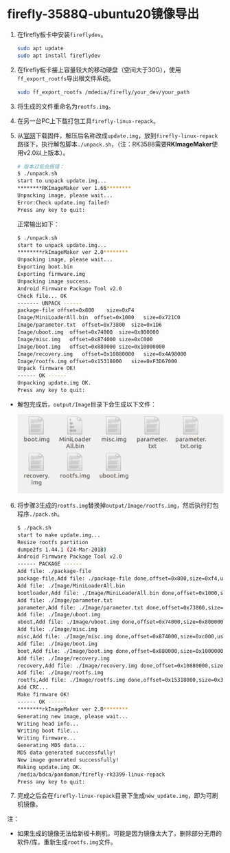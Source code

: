 # firefly-3588Q-ubuntu20镜像导出

1. 在firefly板卡中安装`fireflydev`。

   ```bash
   sudo apt update
   sudo apt install fireflydev
   ```

2. 在firefly板卡接上容量较大的移动硬盘（空间大于30G），使用`ff_export_rootfs`导出根文件系统。

   ```bash
   sudo ff_export_rootfs /mdedia/firefly/your_dev/your_path
   ```

3. 将生成的文件重命名为`rootfs.img`。

4. 在另一台PC上下载打包工具`firefly-linux-repack`。

5. 从[官网](https://www.t-firefly.com/doc/download/181.html)下载固件，解压后名称改成`update.img`，放到`firefly-linux-repack`路径下，执行解包脚本`./unpack.sh`，（注：RK3588需要**RKImageMaker**使用v2.0以上版本）。

   ```bash
   # 版本过低会报错：
   $ ./unpack.sh 
   start to unpack update.img...
   ********RKImageMaker ver 1.66********
   Unpacking image, please wait...
   Error:Check update.img failed!
   Press any key to quit:
   ```

   正常输出如下：

   ```bash
   $ ./unpack.sh
   start to unpack update.img...
   ********rkImageMaker ver 2.0********
   Unpacking image, please wait...
   Exporting boot.bin
   Exporting firmware.img
   Unpacking image success.
   Android Firmware Package Tool v2.0
   Check file... OK
   ------- UNPACK ------
   package-file	offset=0x800	size=0xF4
   Image/MiniLoaderAll.bin	offset=0x1000	size=0x721C0
   Image/parameter.txt	offset=0x73800	size=0x1D6
   Image/uboot.img	offset=0x74000	size=0x800000
   Image/misc.img	offset=0x874000	size=0xC000
   Image/boot.img	offset=0x880000	size=0x10000000
   Image/recovery.img	offset=0x10880000	size=0x4A98000
   Image/rootfs.img	offset=0x15318000	size=0xF3D67000
   Unpack firmware OK!
   ------ OK ------
   Unpacking update.img OK.
   Press any key to quit:
   ```

- 解包完成后，`output/Image`目录下会生成以下文件：

  ![image-20240319141421612](https://raw.githubusercontent.com/Y-pandaman/typora-source/master/202403191414920.png)

6. 将步骤3生成的`rootfs.img`替换掉`output/Image/rootfs.img`，然后执行打包程序`./pack.sh`。

   ```bash
   $ ./pack.sh 
   start to make update.img...
   Resize rootfs partition
   dumpe2fs 1.44.1 (24-Mar-2018)
   Android Firmware Package Tool v2.0
   ------ PACKAGE ------
   Add file: ./package-file
   package-file,Add file: ./package-file done,offset=0x800,size=0xf4,userspace=0x1
   Add file: ./Image/MiniLoaderAll.bin
   bootloader,Add file: ./Image/MiniLoaderAll.bin done,offset=0x1000,size=0x721c0,userspace=0xe5
   Add file: ./Image/parameter.txt
   parameter,Add file: ./Image/parameter.txt done,offset=0x73800,size=0x1e0,userspace=0x1
   Add file: ./Image/uboot.img
   uboot,Add file: ./Image/uboot.img done,offset=0x74000,size=0x800000,userspace=0x1000
   Add file: ./Image/misc.img
   misc,Add file: ./Image/misc.img done,offset=0x874000,size=0xc000,userspace=0x18
   Add file: ./Image/boot.img
   boot,Add file: ./Image/boot.img done,offset=0x880000,size=0x10000000,userspace=0x20000
   Add file: ./Image/recovery.img
   recovery,Add file: ./Image/recovery.img done,offset=0x10880000,size=0x4a98000,userspace=0x9530
   Add file: ./Image/rootfs.img
   rootfs,Add file: ./Image/rootfs.img done,offset=0x15318000,size=0x36442c000,userspace=0x6c8858
   Add CRC...
   Make firmware OK!
   ------ OK ------
   ********rkImageMaker ver 2.0********
   Generating new image, please wait...
   Writing head info...
   Writing boot file...
   Writing firmware...
   Generating MD5 data...
   MD5 data generated successfully!
   New image generated successfully!
   Making update.img OK.
   /media/bdca/pandaman/firefly-rk3399-linux-repack
   Press any key to quit:
   ```

7. 完成之后会在`firefly-linux-repack`目录下生成`new_update.img`，即为可刷机镜像。

注：

- 如果生成的镜像无法给新板卡刷机，可能是因为镜像太大了，删除部分无用的软件/库，重新生成`rootfs.img`文件。
